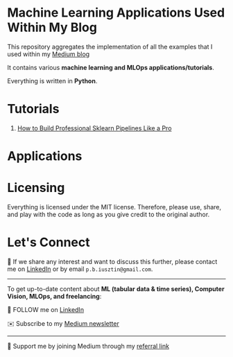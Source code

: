 # Machine Learning Applications Used Within My Blog

This repository aggregates the implementation of all the examples that I used within my [Medium blog](https://medium.com/@pauliusztin)

It contains various **machine learning and MLOps applications/tutorials**.

Everything is written in **Python**.

# Tutorials
1. [How to Build Professional Sklearn Pipelines Like a Pro](./professional-sklearn-pipelines)


# Applications


# Licensing
Everything is licensed under the MIT license. Therefore, please use, share, and play with the code as long as you give credit to the original author.

# Let's Connect
👋 If we share any interest and want to discuss this further, please contact me
on [LinkedIn](https://www.linkedin.com/in/pauliusztin/) or by email `p.b.iusztin@gmail.com`.

----

To get up-to-date content about **ML (tabular data & time series), Computer Vision, MLOps, and freelancing**:

📘 FOLLOW me on [LinkedIn](https://medium.com/@pauliusztin)

✉️ Subscribe to my [Medium newsletter](https://pauliusztin.medium.com/subscribe)

----

🚀 Support me by joining Medium through my [referral link](https://medium.com/membership/@pauliusztin)
